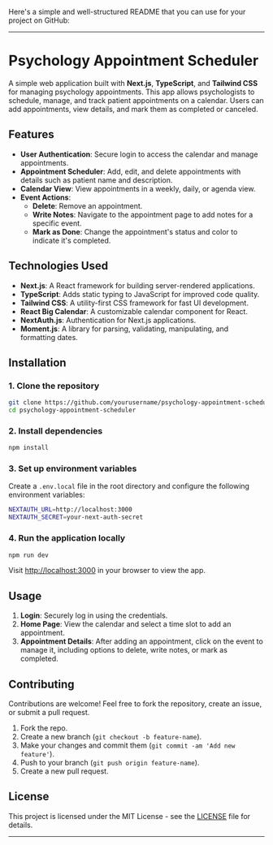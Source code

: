 Here's a simple and well-structured README that you can use for your project on GitHub:

---

# Psychology Appointment Scheduler

A simple web application built with **Next.js**, **TypeScript**, and **Tailwind CSS** for managing psychology appointments. This app allows psychologists to schedule, manage, and track patient appointments on a calendar. Users can add appointments, view details, and mark them as completed or canceled.

## Features

- **User Authentication**: Secure login to access the calendar and manage appointments.
- **Appointment Scheduler**: Add, edit, and delete appointments with details such as patient name and description.
- **Calendar View**: View appointments in a weekly, daily, or agenda view.
- **Event Actions**:
  - **Delete**: Remove an appointment.
  - **Write Notes**: Navigate to the appointment page to add notes for a specific event.
  - **Mark as Done**: Change the appointment's status and color to indicate it's completed.

## Technologies Used

- **Next.js**: A React framework for building server-rendered applications.
- **TypeScript**: Adds static typing to JavaScript for improved code quality.
- **Tailwind CSS**: A utility-first CSS framework for fast UI development.
- **React Big Calendar**: A customizable calendar component for React.
- **NextAuth.js**: Authentication for Next.js applications.
- **Moment.js**: A library for parsing, validating, manipulating, and formatting dates.

## Installation

### 1. Clone the repository

```bash
git clone https://github.com/yourusername/psychology-appointment-scheduler.git
cd psychology-appointment-scheduler
```

### 2. Install dependencies

```bash
npm install
```

### 3. Set up environment variables

Create a `.env.local` file in the root directory and configure the following environment variables:

```bash
NEXTAUTH_URL=http://localhost:3000
NEXTAUTH_SECRET=your-next-auth-secret
```

### 4. Run the application locally

```bash
npm run dev
```

Visit [http://localhost:3000](http://localhost:3000) in your browser to view the app.

## Usage

1. **Login**: Securely log in using the credentials.
2. **Home Page**: View the calendar and select a time slot to add an appointment.
3. **Appointment Details**: After adding an appointment, click on the event to manage it, including options to delete, write notes, or mark as completed.

## Contributing

Contributions are welcome! Feel free to fork the repository, create an issue, or submit a pull request.

1. Fork the repo.
2. Create a new branch (`git checkout -b feature-name`).
3. Make your changes and commit them (`git commit -am 'Add new feature'`).
4. Push to your branch (`git push origin feature-name`).
5. Create a new pull request.

## License

This project is licensed under the MIT License - see the [LICENSE](LICENSE) file for details.

---